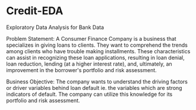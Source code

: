 # Credit-EDA
Exploratory Data Analysis for Bank Data  

Problem Statement:
A Consumer Finance Company is a business that specializes in giving loans to clients. They want to comprehend the trends among clients who have trouble making installments. These characteristics can assist in recognizing these loan applications, resulting in loan denial, loan reduction, lending (at a higher interest rate), and, ultimately, an improvement in the borrower's portfolio and risk assessment.

Business Objective:
The company wants to understand the driving factors or driver variables behind loan default ie. the variables which are strong indicators of default. The company can utilize this knowledge for its portfolio and risk assessment.
